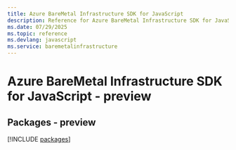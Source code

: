 ```yaml
---
title: Azure BareMetal Infrastructure SDK for JavaScript
description: Reference for Azure BareMetal Infrastructure SDK for JavaScript
ms.date: 07/29/2025
ms.topic: reference
ms.devlang: javascript
ms.service: baremetalinfrastructure
---
```

# Azure BareMetal Infrastructure SDK for JavaScript - preview
## Packages - preview
[!INCLUDE [packages](baremetal-infrastructure-index.md)]